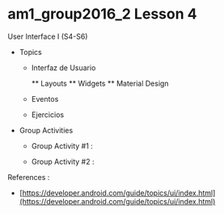 # am1_group2016_2 Lesson 4

User Interface I (S4-S6)

  - Topics
  
    * Interfaz de Usuario
    
        ** Layouts
        ** Widgets
        ** Material Design
    * Eventos
    * Ejercicios

- Group Activities

    * Group Activity #1 : 
    
    * Group Activity #2 :
    
    
References :
   - [https://developer.android.com/guide/topics/ui/index.html](https://developer.android.com/guide/topics/ui/index.html)
